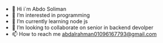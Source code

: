 - 👋 Hi i`m Abdo Soliman 
- 👀 I’m interested in programming
- 🌱 I’m currently learning node js
- 💞️ I’m looking to collaborate on senior in backend devolper
- 📫 How to reach me abdalrahman01096167793@gmail.com

<!---
abdoSoliman777/abdoSoliman777 is a ✨ special ✨ repository because its `README.md` (this file) appears on your GitHub profile.
You can click the Preview link to take a look at your changes.
--->
